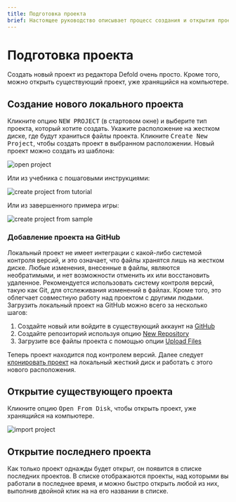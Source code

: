 ```yaml
---
title: Подготовка проекта
brief: Настоящее руководство описывает процесс создания и открытия проекта в Defold.
---
```


# Подготовка проекта

Создать новый проект из редактора Defold очень просто. Кроме того, можно открыть существующий проект, уже хранящийся на компьютере.

## Создание нового локального проекта

Кликните опцию <kbd>NEW PROJECT</kbd> (в стартовом окне) и выберите тип проекта, который хотите создать. Укажите расположение на жестком диске, где будут храниться файлы проекта. Кликните <kbd>Create New Project</kbd>, чтобы создать проект в выбранном расположении. Новый проект можно создать из шаблона:

![open project](images/workflow/open_project.png)

Или из учебника с пошаговыми инструкциями:

![create project from tutorial](images/workflow/create_from_tutorial.png)

Или из завершенного примера игры:

![create project from sample](images/workflow/create_from_sample.png)

### Добавление проекта на GitHub

Локальный проект не имеет интеграции с какой-либо системой контроля версий, и это означает, что файлы хранятся лишь на жестком диске. Любые изменения, внесенные в файлы, являются необратимыми, и нет возможности отменить их или восстановить удаленное. Рекомендуется использовать систему контроля версий, такую как Git, для отслеживания изменений в файлах. Кроме того, это облегчает совместную работу над проектом с другими людьми. Загрузить локальный проект на GitHub можно всего за несколько шагов:

1. Создайте новый или войдите в существующий аккаунт на [GitHub](https://github.com/)
2. Создайте репозиторий используя опцию [New Repository](https://help.github.com/en/articles/creating-a-new-repository)
3. Загрузите все файлы проекта с помощью опции [Upload Files](https://help.github.com/en/articles/adding-a-file-to-a-repository)

Теперь проект находится под контролем версий. Далее следует [клонировать проект](https://help.github.com/en/articles/cloning-a-repository) на локальный жесткий диск и работать с этого нового расположения.

## Открытие существующего проекта

Кликните опцию <kbd>Open From Disk</kbd>, чтобы открыть проект, уже хранящийся на компьютере.

![import project](images/workflow/open_from_disk.png)

## Открытие последнего проекта

Как только проект однажды будет открыт, он появится в списке последних проектов. В списке отображаются проекты, над которыми вы работали в последнее время, и можно быстро открыть любой из них, выполнив двойной клик на на его названии в списке.